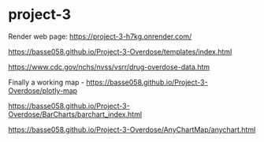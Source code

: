 # project-3
Render web page: https://project-3-h7kg.onrender.com/

https://basse058.github.io/Project-3-Overdose/templates/index.html

https://www.cdc.gov/nchs/nvss/vsrr/drug-overdose-data.htm

Finally a working map - https://basse058.github.io/Project-3-Overdose/plotly-map

https://basse058.github.io/Project-3-Overdose/BarCharts/barchart_index.html

https://basse058.github.io/Project-3-Overdose/AnyChartMap/anychart.html

